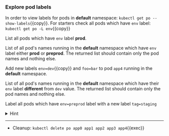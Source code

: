 
### Explore pod labels

In order to view labels for pods in **default** namespace: `kubectl get po --show-labels`{{copy}}. For starters check all pods which have `env` label: `kubectl get po -L env`{{copy}}

List all pods which have `env` label **prod**.

List of all pod's names running in the **default** namespace which have `env` label either **prod** or **preprod**. The returned list should contain only the pod names and nothing else.

Add new labels `env=dev`{{copy}} and `foo=bar` to pod `app4` running in the **default** namespace. 

List of all pod's names running in the **default** namespace which have their `env` label **different** from `dev` value. The returned list should contain only the pod names and nothing else.

Label all pods which have `env=preprod` label with a new label `tag=staging`

<details>
<summary>Hint</summary>
Select all pods with <code>prod</code> label value: <code>kubectl get pods -l env=prod</code> (equality based)
<br>
Select pods with label values <code>prod,preprod</code>: <code>kubectl get po -l "env in (prod,preprod)" -oname</code> (set based)
<br>
Add new label <code>kubectl label po app4 env=dev</code> and overwrite label <code>kubectl label po app4=foo-bar --overwrite</code> 
<br>
Select pods with label values diffrent from <code>prod,preprod</code>: <code>kubectl get pods -l 'env notin (prod,preprod)'</code>
<br>
Label all pods which have <code>env=preprod</code> with <code>tag=staging</code>: <code>kubectl label pod --selector env=preprod tag=staging</code>
</details>

<hr>

* Cleanup: `kubectl delete po app0 app1 app2 app3 app4`{{exec}}